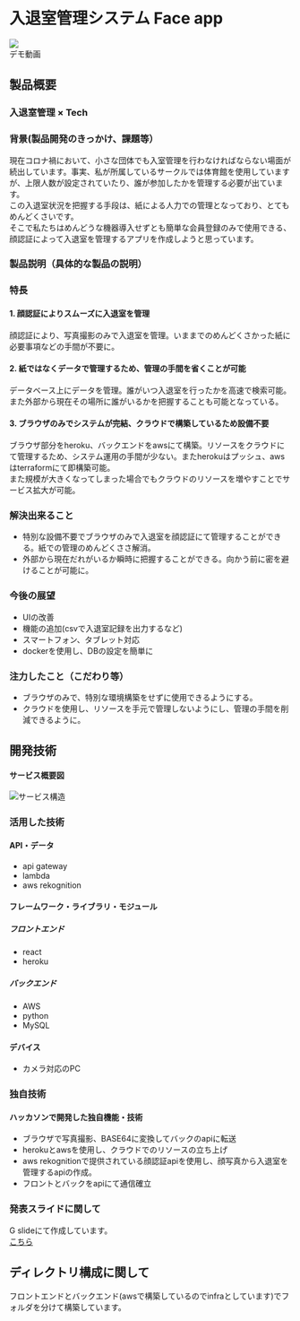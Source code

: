 # 入退室管理システム Face app

[![](http://img.youtube.com/vi/13LS5VLAYY8/0.jpg)](http://www.youtube.com/watch?v=13LS5VLAYY8 "demo")  
デモ動画



## 製品概要  
### 入退室管理 × Tech
### 背景(製品開発のきっかけ、課題等）
現在コロナ禍において、小さな団体でも入室管理を行わなければならない場面が続出しています。事実、私が所属しているサークルでは体育館を使用していますが、上限人数が設定されていたり、誰が参加したかを管理する必要が出ています。  
この入退室状況を把握する手段は、紙による人力での管理となっており、とてもめんどくさいです。  
そこで私たちはめんどうな機器導入せずとも簡単な会員登録のみで使用できる、顔認証によって入退室を管理するアプリを作成しようと思っています。
### 製品説明（具体的な製品の説明）

### 特長
#### 1. 顔認証によりスムーズに入退室を管理  
顔認証により、写真撮影のみで入退室を管理。いままでのめんどくさかった紙に必要事項などの手間が不要に。
#### 2. 紙ではなくデータで管理するため、管理の手間を省くことが可能  
データベース上にデータを管理。誰がいつ入退室を行ったかを高速で検索可能。また外部から現在その場所に誰がいるかを把握することも可能となっている。  
#### 3. ブラウザのみでシステムが完結、クラウドで構築しているため設備不要  
ブラウザ部分をheroku、バックエンドをawsにて構築。リソースをクラウドにて管理するため、システム運用の手間が少ない。またherokuはプッシュ、awsはterraformにて即構築可能。  
また規模が大きくなってしまった場合でもクラウドのリソースを増やすことでサービス拡大が可能。

### 解決出来ること  
* 特別な設備不要でブラウザのみで入退室を顔認証にて管理することができる。紙での管理のめんどくささ解消。  
* 外部から現在だれがいるか瞬時に把握することができる。向かう前に密を避けることが可能に。
### 今後の展望  
* UIの改善  
* 機能の追加(csvで入退室記録を出力するなど)  
* スマートフォン、タブレット対応  
* dockerを使用し、DBの設定を簡単に
### 注力したこと（こだわり等）
* ブラウザのみで、特別な環境構築をせずに使用できるようにする。  
* クラウドを使用し、リソースを手元で管理しないようにし、管理の手間を削減できるように。

## 開発技術  
#### サービス概要図  
![サービス構造](https://user-images.githubusercontent.com/60308978/98390342-901efd80-2098-11eb-90a5-021f8b7fb680.png)
### 活用した技術
#### API・データ
* api gateway
* lambda
* aws rekognition 

#### フレームワーク・ライブラリ・モジュール
##### フロントエンド
* react
* heroku

##### バックエンド
* AWS
* python
* MySQL


#### デバイス
* カメラ対応のPC


### 独自技術
#### ハッカソンで開発した独自機能・技術
* ブラウザで写真撮影、BASE64に変換してバックのapiに転送  
* herokuとawsを使用し、クラウドでのリソースの立ち上げ 
* aws rekognitionで提供されている顔認証apiを使用し、顔写真から入退室を管理するapiの作成。
* フロントとバックをapiにて通信確立  
  
### 発表スライドに関して  
G slideにて作成しています。  
[こちら](https://docs.google.com/presentation/d/1WxiNbQYpIj2pXey5inaxtHmTetlyc6rs2QAKa4Irk58/edit?usp=sharing)
  
## ディレクトリ構成に関して  
フロントエンドとバックエンド(awsで構築しているのでinfraとしています)でフォルダを分けて構築しています。  
